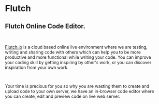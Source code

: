 # Flutch
<h2 class="pdref heading4_content"><b>Flutch Online Code Editor.</b></h2><p class="pdref paragraph_content"><b><br></b></p><p class="pdref paragraph_content"><a id="textlink" class="pdref link_content" data-addlink="textlink" href="https://www.flutch.io">Flutch.io</a> is a cloud based online live environment where we are testing, writing 
and sharing code with others which can help you to be more productive 
and more functional while writing your code. You can improve your coding
 skill by getting inspiring by other's work, or you can discover inspiration from 
your own work. <br></p><p class="pdref paragraph_content"><br></p><p class="pdref paragraph_content">Your time is precious for you so why you are wasting 
them to create and upload code to your own server, we have an in-browser
 code editor where you can create, edit and preview code on live web 
server.</p>
